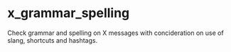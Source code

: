 # x_grammar_spelling
Check grammar and spelling on X messages with concideration on use of slang, shortcuts and hashtags.
